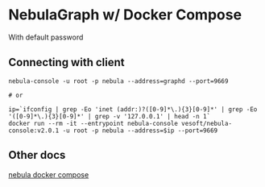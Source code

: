 # NebulaGraph w/ Docker Compose

With default password

## Connecting with client

```
nebula-console -u root -p nebula --address=graphd --port=9669

# or

ip=`ifconfig | grep -Eo 'inet (addr:)?([0-9]*\.){3}[0-9]*' | grep -Eo '([0-9]*\.){3}[0-9]*' | grep -v '127.0.0.1' | head -n 1` 
docker run --rm -it --entrypoint nebula-console vesoft/nebula-console:v2.0.1 -u root -p nebula --address=$ip --port=9669
```


## Other docs

[nebula docker compose](https://docs.nebula-graph.io/2.0.1/2.quick-start/2.deploy-nebula-graph-with-docker-compose/)
